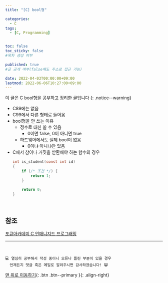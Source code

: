 ```yaml
---
title: "[C] bool형" 

categories:
  - C
tags:
  - [C, Programming]


toc: false
toc_sticky: false
#목차 생성 여부

published: true
#글 공개 여부(false해도 주소로 접근 가능)

date: 2022-04-03T00:00:00+09:00
lastmod: 2022-06-06T10:27:00+09:00
---
```


이 글은 C bool형을 공부하고 정리한 글입니다
{: .notice--warning}

- C89에는 없음
- C99에서 다른 형태로 들어옴
- bool형을 안 쓰는 이유
  - 정수로 대신 쓸 수 있음
    - 0이면 false, 0이 아니면 true
  - 하드웨어에서도 실제 bool이 없음
    - 0이냐 아니냐만 있음
- C에서 참이나 거짓을 받환해야 하는 함수의 경우
  ```c
  int is_student(const int id)
  {
      if (/* 조건 */) {
          return 1;
      }

      return 0;
  }
  ```

<br>

## 참조
[포큐아카데미 C 언매니지드 프로그래밍](https://pocu-ko.teachable.com/p/comp2200)

***
<br>

    💻 열심히 공부해서 작성 중이니 오류나 틀린 부분이 있을 경우 
      언제든지 댓글 혹은 메일로 알려주시면 감사하겠습니다! 😸

[맨 위로 이동하기](#){: .btn .btn--primary }{: .align-right}
